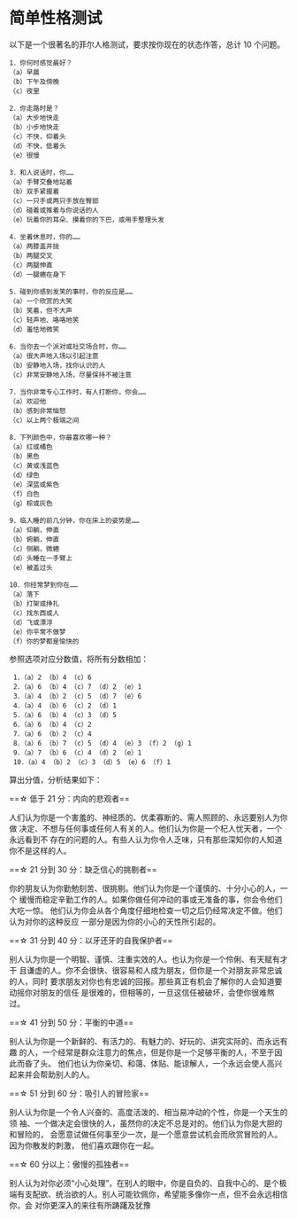 # 简单性格测试

以下是一个很著名的菲尔人格测试，要求按你现在的状态作答，总计 10 个问题。

    1．你何时感觉最好？
    （a）早晨
    （b）下午及傍晚
    （c）夜里
    
    2．你走路时是？
    （a）大步地快走
    （b）小步地快走
    （c）不快，仰着头
    （d）不快，低着头
    （e）很慢
    
    3．和人说话时，你……
    （a）手臂交叠地站着
    （b）双手紧握着
    （c）一只手或两只手放在臀部
    （d）碰着或推着与你说话的人
    （e）玩着你的耳朵、摸着你的下巴，或用手整理头发
    
    4．坐着休息时，你的……
    （a）两膝盖并拢
    （b）两腿交叉
    （c）两腿伸直
    （d）一腿蜷在身下
    
    5．碰到你感到发笑的事时，你的反应是……
    （a）一个欣赏的大笑
    （b）笑着，但不大声
    （c）轻声地、咯咯地笑
    （d）羞怯地微笑
    
    6．当你去一个派对或社交场合时，你……
    （a）很大声地入场以引起注意
    （b）安静地入场，找你认识的人
    （c）非常安静地入场，尽量保持不被注意
    
    7．当你非常专心工作时，有人打断你，你会……
    （a）欢迎他
    （b）感到非常恼怒
    （c）以上两个极端之间
    
    8．下列颜色中，你最喜欢哪一种？
    （a）红或橘色
    （b）黑色
    （c）黄或浅蓝色
    （d）绿色
    （e）深蓝或紫色
    （f）白色
    （g）棕或灰色
    
    9．临入睡的前几分钟，你在床上的姿势是……
    （a）仰躺，伸直
    （b）俯躺，伸直
    （c）侧躺，微蜷
    （d）头睡在一手臂上
    （e）被盖过头
    
    10．你经常梦到你在……
    （a）落下
    （b）打架或挣扎
    （c）找东西或人
    （d）飞或漂浮
    （e）你平常不做梦
    （f）你的梦都是愉快的

参照选项对应分数值，将所有分数相加：

     1．（a）2 （b）4 （c）6 
     2．（a）6 （b）4 （c）7 （d）2 （e）1 
     3．（a）4 （b）2 （c）5 （d）7 （e）6 
     4．（a）4 （b）6 （c）2 （d）1 
     5．（a）6 （b）4 （c）3 （d）5 
     6．（a）6 （b）4 （c）2 
     7．（a）6 （b）2 （c）4 
     8．（a）6 （b）7 （c）5 （d）4 （e）3 （f）2 （g）1 
     9．（a）7 （b）6 （c）4 （d）2 （e）1 
     10．（a）4 （b）2 （c）3 （d）5 （e）6 （f）1

算出分值，分析结果如下：

==☆ 低于 21 分：内向的悲观者==

人们认为你是一个害羞的、神经质的、优柔寡断的、需人照顾的、永远要别人为你做 决定、不想与任何事或任何人有关的人。他们认为你是一个杞人忧天者，一个永远看到不
存在的问题的人。有些人认为你令人乏味，只有那些深知你的人知道你不是这样的人。

==☆ 21 分到 30 分：缺乏信心的挑剔者==

你的朋友认为你勤勉刻苦、很挑剔。他们认为你是一个谨慎的、十分小心的人，一个 缓慢而稳定辛勤工作的人。如果你做任何冲动的事或无准备的事，你会令他们大吃一惊。
他们认为你会从各个角度仔细地检查一切之后仍经常决定不做。他们认为对你的这种反应 一部分是因为你的小心的天性所引起的。

==☆ 31 分到 40 分：以牙还牙的自我保护者==

别人认为你是一个明智、谨慎、注重实效的人。也认为你是一个伶俐、有天赋有才干 且谦虚的人。你不会很快、很容易和人成为朋友，但你是一个对朋友非常忠诚的人，同时
要求朋友对你也有忠诚的回报。那些真正有机会了解你的人会知道要动摇你对朋友的信任 是很难的，但相等的，一旦这信任被破坏，会使你很难熬过。

==☆ 41 分到 50 分：平衡的中道==

别人认为你是一个新鲜的、有活力的、有魅力的、好玩的、讲究实际的、而永远有趣 的人，一个经常是群众注意力的焦点，但是你是一个足够平衡的人，不至于因此而昏了头。
他们也认为你亲切、和蔼、体贴、能谅解人，一个永远会使人高兴起来并会帮助别人的人。

==☆ 51 分到 60 分：吸引人的冒险家==

别人认为你是一个令人兴奋的、高度活泼的、相当易冲动的个性，你是一个天生的领 袖、一个做决定会很快的人，虽然你的决定不总是对的。他们认为你是大胆的和冒险的，
会愿意试做任何事至少一次，是一个愿意尝试机会而欣赏冒险的人。因为你散发的刺激， 他们喜欢跟你在一起。

==☆ 60 分以上：傲慢的孤独者==

别人认为对你必须“小心处理”，在别人的眼中，你是自负的、自我中心的、是个极 端有支配欲、统治欲的人。别人可能钦佩你，希望能多像你一点，但不会永远相信你，会
对你更深入的来往有所踌躇及犹豫 
